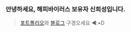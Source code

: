 ### 안녕하세요, 해피바이러스 보유자 신희성입니다.

> [포트폴리오](https://www.rallit.com/hub/resumes/1308132)와 [블로그](https://siniseong-blog.vercel.app/) 구경오세요 ◄:•D

